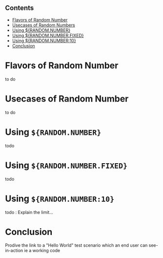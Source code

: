 ## Contents
   * [Flavors of Random Number](#flavors-of-random-number)
   * [Usecases of Random Numbers](#usecases-of-random-number)
   * [Using ${RANDOM.NUMBER}](#using-randomnumber)
   * [Using ${RANDOM.NUMBER.FIXED}](#using-randomnumberfixed)
   * [Using ${RANDOM.NUMBER:10}](#using-randomnumber10)
   * [Conclusion](#conclusion)

Flavors of Random Number
===
to do

Usecases of Random Number
===
to do


Using `${RANDOM.NUMBER}`
===
todo


Using `${RANDOM.NUMBER.FIXED}`
===
todo


Using `${RANDOM.NUMBER:10}`
===
todo : Explain the limit... 

Conclusion
===
Prodive the link to a "Hello World" test scenario which an end user can see-in-action ie a working code
